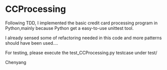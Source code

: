 CCProcessing
============
Following TDD, I implemented the basic credit card processing program in Python,mainly because Python get a easy-to-use unittest tool. 

I already sensed some of refactoring needed in this code and more patterns should have been used....

For testing, please execute the test_CCProcessing.py testcase under test/

 

Chenyang
